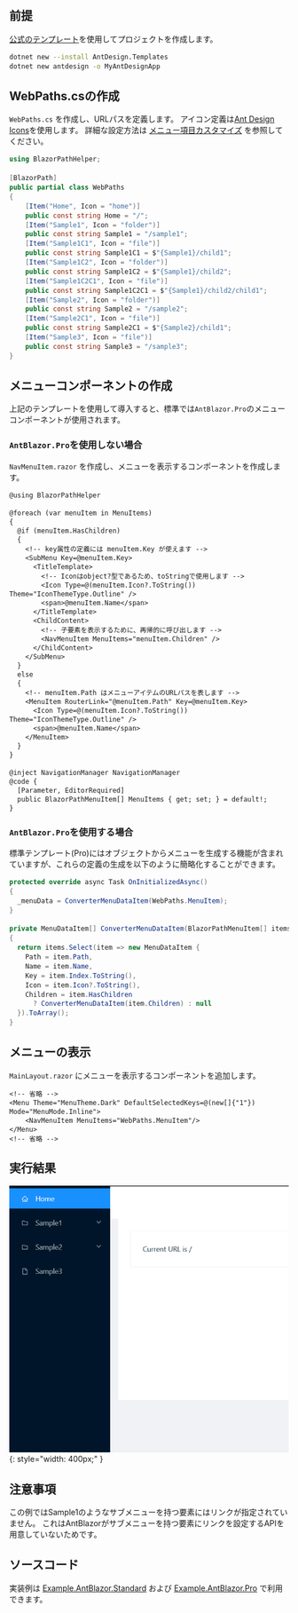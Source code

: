 ## 前提

[公式のテンプレート](https://antblazor.com/en-US/docs/introduce)を使用してプロジェクトを作成します。

```bash title="AntBlazor テンプレートの導入"
dotnet new --install AntDesign.Templates
dotnet new antdesign -o MyAntDesignApp
```

## WebPaths.csの作成

`WebPaths.cs` を作成し、URLパスを定義します。
アイコン定義は[Ant Design Icons](https://antblazor.com/en-US/components/icon)を使用します。
詳細な設定方法は [メニュー項目カスタマイズ](../MenuCustomization.md) を参照してください。

```csharp title="WebPaths.cs"
using BlazorPathHelper;

[BlazorPath]
public partial class WebPaths
{
    [Item("Home", Icon = "home")]
    public const string Home = "/";
    [Item("Sample1", Icon = "folder")]
    public const string Sample1 = "/sample1";
    [Item("Sample1C1", Icon = "file")]
    public const string Sample1C1 = $"{Sample1}/child1";
    [Item("Sample1C2", Icon = "folder")]
    public const string Sample1C2 = $"{Sample1}/child2";
    [Item("Sample1C2C1", Icon = "file")]
    public const string Sample1C2C1 = $"{Sample1}/child2/child1";
    [Item("Sample2", Icon = "folder")]
    public const string Sample2 = "/sample2";
    [Item("Sample2C1", Icon = "file")]
    public const string Sample2C1 = $"{Sample2}/child1";
    [Item("Sample3", Icon = "file")]
    public const string Sample3 = "/sample3";
}
```

## メニューコンポーネントの作成
上記のテンプレートを使用して導入すると、標準では`AntBlazor.Pro`のメニューコンポーネントが使用されます。

### `AntBlazor.Pro`を使用しない場合

`NavMenuItem.razor` を作成し、メニューを表示するコンポーネントを作成します。

```razor title="NavMenuItem.razor"
@using BlazorPathHelper

@foreach (var menuItem in MenuItems)
{
  @if (menuItem.HasChildren)
  {
    <!-- key属性の定義には menuItem.Key が使えます -->
    <SubMenu Key=@menuItem.Key>
      <TitleTemplate>
        <!-- Iconはobject?型であるため、toStringで使用します -->
        <Icon Type=@(menuItem.Icon?.ToString()) Theme="IconThemeType.Outline" />
        <span>@menuItem.Name</span>
      </TitleTemplate>
      <ChildContent>
        <!-- 子要素を表示するために、再帰的に呼び出します -->
        <NavMenuItem MenuItems="menuItem.Children" />
      </ChildContent>
    </SubMenu>
  }
  else
  {
    <!-- menuItem.Path はメニューアイテムのURLパスを表します -->
    <MenuItem RouterLink="@menuItem.Path" Key=@menuItem.Key>
      <Icon Type=@(menuItem.Icon?.ToString()) Theme="IconThemeType.Outline" />
      <span>@menuItem.Name</span> 
    </MenuItem>    
  }
}

@inject NavigationManager NavigationManager
@code {
  [Parameter, EditorRequired]
  public BlazorPathMenuItem[] MenuItems { get; set; } = default!;
}
```

### `AntBlazor.Pro`を使用する場合

標準テンプレート(Pro)にはオブジェクトからメニューを生成する機能が含まれていますが、これらの定義の生成を以下のように簡略化することができます。

```csharp title="Layout/BasicLayout.razor.cs"
protected override async Task OnInitializedAsync()
{
  _menuData = ConverterMenuDataItem(WebPaths.MenuItem);
}

private MenuDataItem[] ConverterMenuDataItem(BlazorPathMenuItem[] items)
{
  return items.Select(item => new MenuDataItem {
    Path = item.Path,
    Name = item.Name,
    Key = item.Index.ToString(),
    Icon = item.Icon?.ToString(),
    Children = item.HasChildren
      ? ConverterMenuDataItem(item.Children) : null
  }).ToArray();
}
```

## メニューの表示

`MainLayout.razor` にメニューを表示するコンポーネントを追加します。

```razor title="MainLayout.razor"
<!-- 省略 -->
<Menu Theme="MenuTheme.Dark" DefaultSelectedKeys=@(new[]{"1"}) Mode="MenuMode.Inline">
    <NavMenuItem MenuItems="WebPaths.MenuItem"/>
</Menu>
<!-- 省略 -->
```

## 実行結果

![](../../../../assets/sample-antblazor.gif){: style="width: 400px;" }


## 注意事項

この例ではSample1のようなサブメニューを持つ要素にはリンクが指定されていません。
これはAntBlazorがサブメニューを持つ要素にリンクを設定するAPIを用意していないためです。

## ソースコード
実装例は [Example.AntBlazor.Standard](https://github.com/arika0093/BlazorPathHelper/tree/main/examples/Example.AntBlazor.Standard/) および [Example.AntBlazor.Pro](https://github.com/arika0093/BlazorPathHelper/tree/main/examples/Example.AntBlazor.Pro/) で利用できます。
